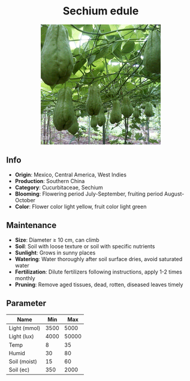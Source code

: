 <h1 align='center'>Sechium edule</h1>
<p align="center">
    <img 
        align='center'
        width='320'
        src="../images/sechium edule.png" 
        alt='Sechium edule' />
</p>

## Info

 - **Origin**: Mexico, Central America, West Indies
 - **Production**: Southern China
 - **Category**: Cucurbitaceae, Sechium
 - **Blooming**: Flowering period July-September, fruiting period August-October
 - **Color**: Flower color light yellow, fruit color light green

## Maintenance

 - **Size**: Diameter ≥ 10 cm, can climb
 - **Soil**: Soil with loose texture or soil with specific nutrients
 - **Sunlight**: Grows in sunny places
 - **Watering**: Water thoroughly after soil surface dries, avoid saturated water
 - **Fertilization**: Dilute fertilizers following instructions, apply 1-2 times monthly
 - **Pruning**: Remove aged tissues, dead, rotten, diseased leaves timely

## Parameter

| Name         | Min  | Max   |
|--------------|------|-------|
| Light (mmol) | 3500 | 5000  |
| Light (lux)  | 4000 | 50000 |
| Temp         | 8    | 35    |
| Humid        | 30   | 80    |
| Soil (moist) | 15   | 60    |
| Soil (ec)    | 350  | 2000  |